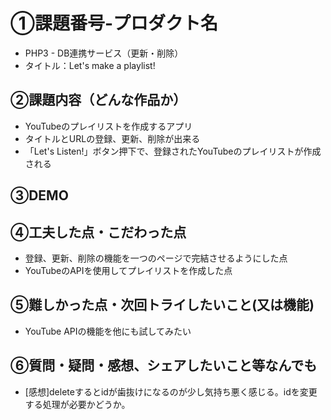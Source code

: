 # ①課題番号-プロダクト名
- PHP3 - DB連携サービス（更新・削除）
- タイトル：Let's make a playlist!

## ②課題内容（どんな作品か）
- YouTubeのプレイリストを作成するアプリ
- タイトルとURLの登録、更新、削除が出来る
- 「Let's Listen!」ボタン押下で、登録されたYouTubeのプレイリストが作成される

## ③DEMO


## ④工夫した点・こだわった点
- 登録、更新、削除の機能を一つのページで完結させるようにした点
- YouTubeのAPIを使用してプレイリストを作成した点

## ⑤難しかった点・次回トライしたいこと(又は機能)
- YouTube APIの機能を他にも試してみたい

## ⑥質問・疑問・感想、シェアしたいこと等なんでも
- [感想]deleteするとidが歯抜けになるのが少し気持ち悪く感じる。idを変更する処理が必要かどうか。
